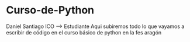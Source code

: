 # Curso-de-Python
Daniel Santiago
ICO --> Estudiante
Aqui subiremos todo lo que vayamos a escribir de código en el curso básico de python en la fes aragón
